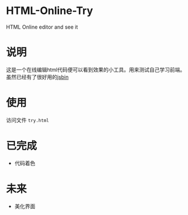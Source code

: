 HTML-Online-Try
===============

HTML Online editor and see it

# 说明
这是一个在线编辑html代码便可以看到效果的小工具。用来测试自己学习前端。虽然已经有了很好用的[jsbin](http://jsbin.com/)




# 使用
访问文件
`
try.html
`

# 已完成
* 代码着色

# 未来
* 美化界面


